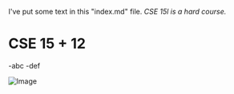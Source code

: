 I've put some text in this "index.md" file.
*CSE 15l is a hard course.*

# CSE 15 + 12
-abc
-def

![Image](https://upload.wikimedia.org/wikipedia/commons/thumb/d/d7/Desktop_computer_clipart_-_Yellow_theme.svg/2560px-Desktop_computer_clipart_-_Yellow_theme.svg.png)
